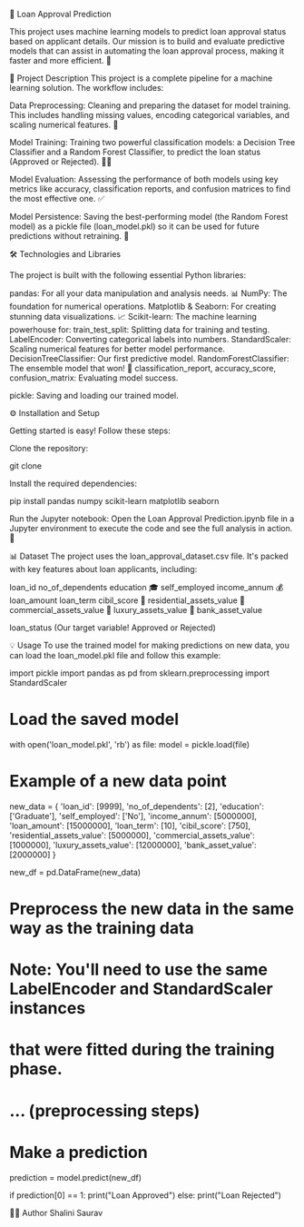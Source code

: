 🚀 Loan Approval Prediction

This project uses machine learning models to predict loan approval status based on applicant details. Our mission is to build and evaluate predictive models that can assist in automating the loan approval process, making it faster and more efficient. 🤖

📝 Project Description
This project is a complete pipeline for a machine learning solution. The workflow includes:

Data Preprocessing: Cleaning and preparing the dataset for model training. This includes handling missing values, encoding categorical variables, and scaling numerical features. 🧹

Model Training: Training two powerful classification models: a Decision Tree Classifier and a Random Forest Classifier, to predict the loan status (Approved or Rejected). 🌲🌳

Model Evaluation: Assessing the performance of both models using key metrics like accuracy, classification reports, and confusion matrices to find the most effective one. ✅

Model Persistence: Saving the best-performing model (the Random Forest model) as a pickle file (loan_model.pkl) so it can be used for future predictions without retraining. 💾

🛠️ Technologies and Libraries

The project is built with the following essential Python libraries:

pandas: For all your data manipulation and analysis needs. 📊
NumPy: The foundation for numerical operations.
Matplotlib & Seaborn: For creating stunning data visualizations. 📈
Scikit-learn: The machine learning powerhouse for:
train_test_split: Splitting data for training and testing.
LabelEncoder: Converting categorical labels into numbers.
StandardScaler: Scaling numerical features for better model performance.
DecisionTreeClassifier: Our first predictive model.
RandomForestClassifier: The ensemble model that won! 🎉
classification_report, accuracy_score, confusion_matrix: Evaluating model success.

pickle: Saving and loading our trained model.

⚙️ Installation and Setup

Getting started is easy! Follow these steps:

Clone the repository:

git clone <repository-url>

Install the required dependencies:

pip install pandas numpy scikit-learn matplotlib seaborn

Run the Jupyter notebook:
Open the Loan Approval Prediction.ipynb file in a Jupyter environment to execute the code and see the full analysis in action. 🚀

📊 Dataset
The project uses the loan_approval_dataset.csv file. It's packed with key features about loan applicants, including:

loan_id
no_of_dependents
education 🎓
self_employed
income_annum 💰
loan_amount
loan_term
cibil_score 💯
residential_assets_value 🏡
commercial_assets_value 🏢
luxury_assets_value 💎
bank_asset_value

loan_status (Our target variable! Approved or Rejected)

💡 Usage
To use the trained model for making predictions on new data, you can load the loan_model.pkl file and follow this example:

import pickle
import pandas as pd
from sklearn.preprocessing import StandardScaler

# Load the saved model
with open('loan_model.pkl', 'rb') as file:
    model = pickle.load(file)

# Example of a new data point
new_data = {
    'loan_id': [9999],
    'no_of_dependents': [2],
    'education': ['Graduate'],
    'self_employed': ['No'],
    'income_annum': [5000000],
    'loan_amount': [15000000],
    'loan_term': [10],
    'cibil_score': [750],
    'residential_assets_value': [5000000],
    'commercial_assets_value': [1000000],
    'luxury_assets_value': [12000000],
    'bank_asset_value': [2000000]
}

new_df = pd.DataFrame(new_data)

# Preprocess the new data in the same way as the training data
# Note: You'll need to use the same LabelEncoder and StandardScaler instances
# that were fitted during the training phase.
# ... (preprocessing steps)

# Make a prediction
prediction = model.predict(new_df)

if prediction[0] == 1:
    print("Loan Approved")
else:
    print("Loan Rejected")

👩‍💻 Author
  Shalini Saurav

